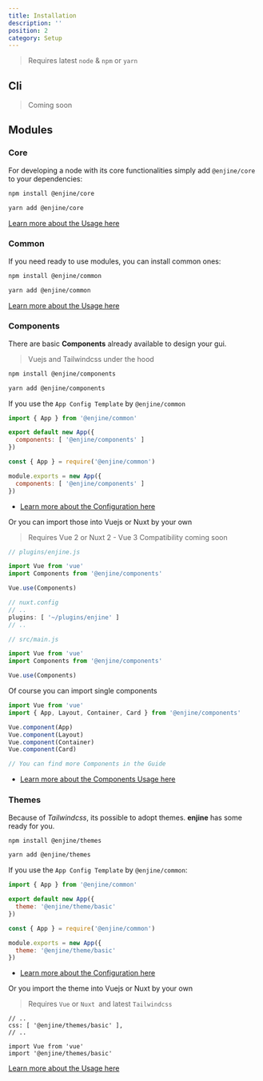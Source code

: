 ```yaml
---
title: Installation
description: ''
position: 2
category: Setup
---
```


> Requires latest `node` & `npm` or `yarn`

## Cli

> Coming soon

## Modules

### Core

For developing a node with its core functionalities simply add `@enjine/core` to your dependencies:

<code-group>
  <code-block label="npm" active>

  ```bash
  npm install @enjine/core
  ```

  </code-block>
  <code-block label="Yarn">

  ```bash
  yarn add @enjine/core
  ```

  </code-block>
</code-group>

[Learn more about the Usage here](/guide/core)


### Common

If you need ready to use modules, you can install common ones:

<code-group>
  <code-block label="npm" active>

  ```bash
  npm install @enjine/common
  ```

  </code-block>
  <code-block label="Yarn">

  ```bash
  yarn add @enjine/common
  ```

  </code-block>
</code-group>

[Learn more about the Usage here](/guide/common)

### Components

There are basic **Components** already available to design your gui.

> Vuejs and Tailwindcss under the hood

<code-group>
  <code-block label="npm" active>

  ```bash
  npm install @enjine/components
  ```

  </code-block>
  <code-block label="Yarn">

  ```bash
  yarn add @enjine/components
  ```

  </code-block>
</code-group>

If you use the `App Config Template` by `@enjine/common`

<code-group>
  <code-block label="es6" active>

  ```js
  import { App } from '@enjine/common'

  export default new App({
    components: [ '@enjine/components' ]
  })
  ```

  </code-block>
  <code-block label="commonjs">

  ```js
  const { App } = require('@enjine/common')

  module.exports = new App({
    components: [ '@enjine/components' ]
  })
  ```

  </code-block>
</code-group>

- [Learn more about the Configuration here](/setup/config)

Or you can import those into Vuejs or Nuxt by your own

> Requires Vue 2 or Nuxt 2 - Vue 3 Compatibility coming soon


<code-group>
  <code-block label="Nuxt" active>


  ```js
  // plugins/enjine.js

  import Vue from 'vue'
  import Components from '@enjine/components'

  Vue.use(Components)

  // nuxt.config
  // ..
  plugins: [ '~/plugins/enjine' ]
  // ..

  ```
  </code-block>
  <code-block label="Vue">

  ```js
  // src/main.js

  import Vue from 'vue'
  import Components from '@enjine/components'

  Vue.use(Components)
  ```

  </code-block>
</code-group>

Of course you can import single components

<code-block label="vue" active>

```js
import Vue from 'vue'
import { App, Layout, Container, Card } from '@enjine/components'

Vue.component(App)
Vue.component(Layout)
Vue.component(Container)
Vue.component(Card)

// You can find more Components in the Guide
```

</code-block>

- [Learn more about the Components Usage here](/guide/components)

### Themes

Because of *Tailwindcss*, its possible to adopt themes. **enjine** has some ready for you.

<code-group>
  <code-block label="npm" active>

  ```bash
  npm install @enjine/themes
  ```

  </code-block>
  <code-block label="Yarn">

  ```bash
  yarn add @enjine/themes
  ```

  </code-block>
</code-group>

If you use the `App Config Template` by `@enjine/common`:

<code-group>
  <code-block label="es6" active>

  ```js
  import { App } from '@enjine/common'

  export default new App({
    theme: '@enjine/theme/basic'
  })
  ```

  </code-block>
  <code-block label="commonjs">

  ```js
  const { App } = require('@enjine/common')

  module.exports = new App({
    theme: '@enjine/theme/basic'
  })
  ```

  </code-block>
</code-group>

- [Learn more about the Configuration here](/setup/config)

Or you import the theme into Vuejs or Nuxt by your own

> Requires `Vue` or `Nuxt `and latest `Tailwindcss`

<code-group>
  <code-block label="Nuxt" active>


  ```js[nuxt.config.js]
  // ..
  css: [ '@enjine/themes/basic' ],
  // ..

  ```
  </code-block>
  <code-block label="Vue">

  ```js[src/main.js]
  import Vue from 'vue'
  import '@enjine/themes/basic'
  ```

  </code-block>
</code-group>

[Learn more about the Usage here](/guide/themes)

